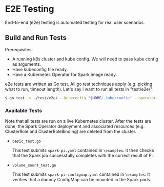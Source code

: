 # E2E Testing

End-to-end (e2e) testing is automated testing for real user scenarios.

## Build and Run Tests

Prerequisites:
- A running k8s cluster and kube config. We will need to pass kube config as arguments.
- Have kubeconfig file ready.
- Have a Kubernetes Operator for Spark image ready.

e2e tests are written as Go test. All go test techniques apply (e.g. picking what to run, timeout length). Let's say I want to run all tests in "test/e2e/":

```bash
$ go test -v ./test/e2e/ --kubeconfig "$HOME/.kube/config" --operator-image=gcr.io/spark-operator/spark-operator:v2.4.0-v1beta1-latest
```

### Available Tests

Note that all tests are run on a live Kubernetes cluster. After the tests are done, the Spark Operator deployment and associated resources (e.g. ClusterRole and ClusterRoleBinding) are deleted from the cluster.

* `basic_test.go`

  This test submits `spark-pi.yaml` contained in `\examples`. It then checks that the Spark job successfully completes with the correct result of Pi.
  
* `volume_mount_test.go`

  This test submits `spark-pi-configmap.yaml` contained in `\examples`. It verifies that a dummy ConfigMap can be mounted in the Spark pods.
